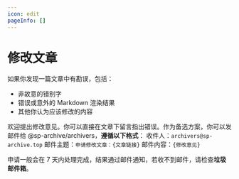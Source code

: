 ```yaml
---
icon: edit
pageInfo: []
---
```


# 修改文章

如果你发现一篇文章中有勘误，包括：

- 非故意的错别字
- 错误或意外的 Markdown 渲染结果
- 其他你认为应该修改的内容

欢迎提出修改意见。你可以直接在文章下留言指出错误。作为备选方案，你可以发邮件给 @sp-archive/archivers，**遵循以下格式**：
收件人：`archivers@sp-archive.top`
邮件主题：`申请修改文章：{文章链接}`
邮件内容：`{修改意见}`

申请一般会在 7 天内处理完成，结果通过邮件通知，若收不到邮件，请检查**垃圾邮件箱**。
